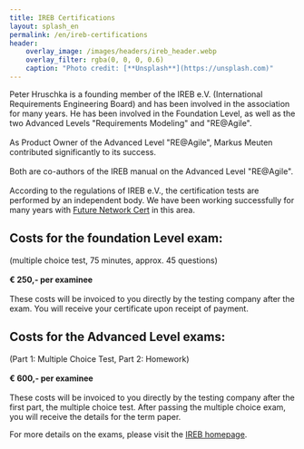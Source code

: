 ```yaml
---
title: IREB Certifications
layout: splash_en
permalink: /en/ireb-certifications
header:
    overlay_image: /images/headers/ireb_header.webp
    overlay_filter: rgba(0, 0, 0, 0.6)
    caption: "Photo credit: [**Unsplash**](https://unsplash.com)"
---
```


<div class="splash_text" markdown="1"> 

Peter Hruschka is a founding member of the IREB e.V. (International Requirements Engineering Board) and has been involved in the association for many years.
He has been involved in the Foundation Level, as well as the two Advanced Levels "Requirements Modeling" and "RE@Agile".
<br><br>
As Product Owner of the Advanced Level "RE@Agile", Markus Meuten contributed significantly to its success.
<br><br>
Both are co-authors of the IREB manual on the Advanced Level "RE@Agile".
<br><br>
According to the regulations of IREB e.V., the certification tests are performed by an independent body.
We have been working successfully for many years with
[Future Network Cert](http://www.future-network-cert.at/de/future-network-cert/index.html) in this area.

<div class="grid-container small-container" markdown="1">
<div class="box light_blue max450" markdown="1">

## Costs for the foundation Level exam:
(multiple choice test, 75 minutes, approx. 45 questions)
<br><br>
**€ 250,- per examinee**
<br><br>
These costs will be invoiced to you directly by the testing company after the exam.
You will receive your certificate upon receipt of payment.

</div>

<div class="box light_blue max450" markdown="1">

## Costs for the Advanced Level exams:
(Part 1: Multiple Choice Test, Part 2: Homework)
<br><br>
**€ 600,- per examinee**
<br><br>
These costs will be invoiced to you directly by the testing company after the first part, the multiple choice test.
After passing the multiple choice exam, you will receive the details for the term paper.

</div>

</div>

For more details on the exams, please visit the [IREB homepage](https://www.ireb.org/de/exams/).
</div>